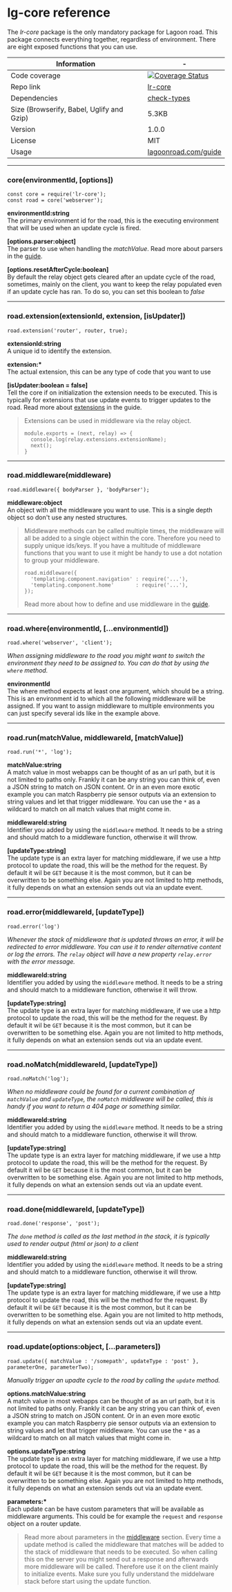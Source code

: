 # lg-core reference

The _lr-core_ package is the only mandatory package for Lagoon road. This package connects everything together, regardless of environment. There are eight exposed functions that you can use.

| Information | - |
| ----------- | - |
| Code coverage | [![Coverage Status](https://coveralls.io/repos/github/lagoon-road/lr-core/badge.svg?branch=master)](https://coveralls.io/github/lagoon-road/lr-core?branch=master) |
| Repo link | [lr-core](https://github.com/lagoon-road/lr-core) |
| Dependencies | [check-types](https://www.npmjs.com/package/check-types) |
| Size (Browserify, Babel, Uglify and Gzip)| 5.3KB |
| Version | 1.0.0 |
| License | MIT |
| Usage | [lagoonroad.com/guide](https://www.lagoonroad.com/guide) |

---

### core(environmentId, [options])
```
const core = require('lr-core');
const road = core('webserver');
```
**environmentId:string**  
The primary environment id for the road, this is the executing environment that will be used when an update cycle is fired.

**[options.parser:object]**  
The parser to use when handling the _matchValue_. Read more about parsers in the [guide](https://lagoonroad.com/guide#parsers).

**[options.resetAfterCycle:boolean]**  
By default the relay object gets cleared after an update cycle of the road, sometimes, mainly on the client, you want to keep the relay populated even if an update cycle has ran. To do so, you can set this boolean to  _false_

---

### road.extension(extensionId, extension, [isUpdater])
```
road.extension('router', router, true);
```
**extensionId:string**  
A unique id to identify the extension.

**extension:\***  
The actual extension, this can be any type of code that you want to use

**[isUpdater:boolean = false]**  
Tell the core if on initialization the extension needs to be executed. This is typically for extensions that use update events to trigger updates to the road. Read more about [extensions](https://lagoonroad.com/guide#extensions) in the guide.

> Extensions can be used in middleware via the relay object.
> ```
> module.exports = (next, relay) => {
>   console.log(relay.extensions.extensionName);
>   next();
> }
>```

---

### road.middleware(middleware)
```
road.middleware({ bodyParser }, 'bodyParser');
```
**middleware:object**  
An object with all the middleware you want to use. This is a single depth object so don't use any nested structures.

> Middleware methods can be called multiple times, the middleware will all be added to a single object within the core. Therefore you need to supply unique ids/keys.
> If you have a multitude of middleware functions that you  want to use it might be handy to use a dot notation to  group your middleware.
> ```
> road.middleware({
>   'templating.component.navigation' : require('...'),  
>   'templating.component.home'       : require('...'),  
> });
> ```
> Read more about how to define and use middleware in the [guide](https://lagoonroad.com/guide#middleware).

---

### road.where(environmentId, [...environmentId])

```
road.where('webserver', 'client');
```
_When assigning middleware to the road you might want to switch the environment they need to be assigned to. You can do that by using the `where` method._

**environmentId**  
The where method expects at least one argument, which should be a string. This is an environment id to which all the following middleware will be assigned. If you want to assign middleware to multiple environments you can just specify several ids like in the example above.

---

### road.run(matchValue, middlewareId, [matchValue])

```
road.run('*', 'log');
```

**matchValue:string**  
A match value in most webapps can be thought of as an url path, but it is not limited to paths only. Frankly it can be any string you can think of, even a JSON string to match on JSON content. Or in an even more exotic example you can match Raspberry pie sensor outputs via an extension to string values and let that trigger middleware. You can use the `*` as a wildcard to match on all match values that might come in.

**middlewareId:string**  
Identifier you added by using the `middleware` method. It needs to be a string and should match to a middleware function, otherwise it will throw.

**[updateType:string]**  
The update type is an extra layer for matching middleware, if we use a http protocol to update the road, this will be the method for the request. By default it wil be `GET` because it is the most common, but it can be overwritten to be something else. Again you are not limited to http methods, it fully depends on what an extension sends out via an update event.

---

### road.error(middlewareId, [updateType])

```
road.error('log')
```

_Whenever the stack of middleware that is updated throws an error, it will be redirected to error middleware. You can use it to render alternative content or log the errors. The `relay` object will have a new property `relay.error` with the error message._

**middlewareId:string**  
Identifier you added by using the `middleware` method. It needs to be a string and should match to a middleware function, otherwise it will throw.

**[updateType:string]**  
The update type is an extra layer for matching middleware, if we use a http protocol to update the road, this will be the method for the request. By default it wil be `GET` because it is the most common, but it can be overwritten to be something else. Again you are not limited to http methods, it fully depends on what an extension sends out via an update event.

---

### road.noMatch(middlewareId, [updateType])

```
road.noMatch('log');
```

_When no middleware could be found for a current combination of `matchValue` and `updateType`, the `noMatch` middleware will be called, this is handy if you want to return a 404 page or something similar._

**middlewareId:string**  
Identifier you added by using the `middleware` method. It needs to be a string and should match to a middleware function, otherwise it will throw.

**[updateType:string]**  
The update type is an extra layer for matching middleware, if we use a http protocol to update the road, this will be the method for the request. By default it wil be `GET` because it is the most common, but it can be overwritten to be something else. Again you are not limited to http methods, it fully depends on what an extension sends out via an update event.

---

### road.done(middlewareId, [updateType])

```
road.done('response', 'post');
```

_The `done` method is called as the last method in the stack, it is typically used to render output (html or json) to a client_

**middlewareId:string**  
Identifier you added by using the `middleware` method. It needs to be a string and should match to a middleware function, otherwise it will throw.

**[updateType:string]**  
The update type is an extra layer for matching middleware, if we use a http protocol to update the road, this will be the method for the request. By default it wil be `GET` because it is the most common, but it can be overwritten to be something else. Again you are not limited to http methods, it fully depends on what an extension sends out via an update event.

---

### road.update(options:object, [...parameters])

```
road.update({ matchValue : '/somepath', updateType : 'post' }, parameterOne, parameterTwo);
```
_Manually trigger an upadte cycle to the road by calling the `update` method._

**options.matchValue:string**  
A match value in most webapps can be thought of as an url path, but it is not limited to paths only. Frankly it can be any string you can think of, even a JSON string to match on JSON content. Or in an even more exotic example you can match Raspberry pie sensor outputs via an extension to string values and let that trigger middleware. You can use the `*` as a wildcard to match on all match values that might come in.

**options.updateType:string**  
The update type is an extra layer for matching middleware, if we use a http protocol to update the road, this will be the method for the request. By default it wil be `GET` because it is the most common, but it can be overwritten to be something else. Again you are not limited to http methods, it fully depends on what an extension sends out via an update event.

**parameters:\***  
Each update can be have custom parameters that will be available as middleware arguments. This could be for example the `request` and `response` object on a router update.

> Read more about parameters in the [middleware](https://lagoonroad.com/guide#middleware) section.
> Every time a update method is called the middleware that matches will be added to the stack of middleware that needs to be executed. So when calling this on the server you might send out a response and afterwards more middleware will be called. Therefore use it on the client mainly to initialize events. Make sure you fully understand the middelware stack before start using the update function.
